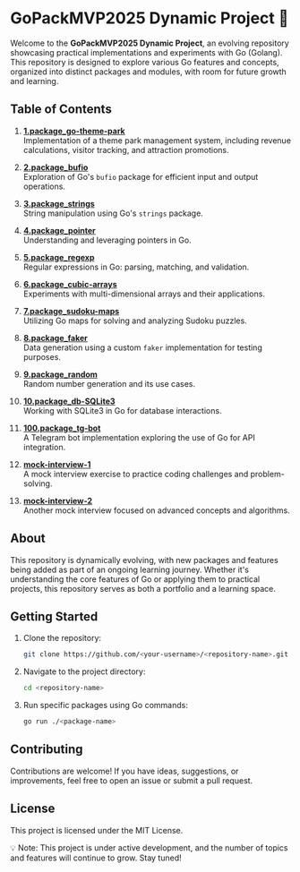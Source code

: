 # GoPackMVP2025 Dynamic Project 🚀

Welcome to the **GoPackMVP2025 Dynamic Project**, an evolving repository showcasing practical implementations and experiments with Go (Golang). This repository is designed to explore various Go features and concepts, organized into distinct packages and modules, with room for future growth and learning.

## Table of Contents
1. **[1.package_go-theme-park](./1.package_go-theme-park/)**  
   Implementation of a theme park management system, including revenue calculations, visitor tracking, and attraction promotions.

2. **[2.package_bufio](./2.package_bufio/)**  
   Exploration of Go's `bufio` package for efficient input and output operations.

3. **[3.package_strings](./3.package_strings/)**  
   String manipulation using Go's `strings` package.

4. **[4.package_pointer](./4.package_pointer/)**  
   Understanding and leveraging pointers in Go.

5. **[5.package_regexp](./5.package_regexp/)**  
   Regular expressions in Go: parsing, matching, and validation.

6. **[6.package_cubic-arrays](./6.package_cubic-arrays/)**  
   Experiments with multi-dimensional arrays and their applications.

7. **[7.package_sudoku-maps](./7.package_sudoku-maps/)**  
   Utilizing Go maps for solving and analyzing Sudoku puzzles.

8. **[8.package_faker](./8.package_faker/)**  
   Data generation using a custom `faker` implementation for testing purposes.

9. **[9.package_random](./9.package_random/)**  
   Random number generation and its use cases.

10. **[10.package_db-SQLite3](./10.package_db-SQLite3/)**  
    Working with SQLite3 in Go for database interactions.

11. **[100.package_tg-bot](./100.package_tg-bot/)**  
    A Telegram bot implementation exploring the use of Go for API integration.

12. **[mock-interview-1](./mock-interview-1/)**  
    A mock interview exercise to practice coding challenges and problem-solving.

13. **[mock-interview-2](./mock-interview-2/)**  
    Another mock interview focused on advanced concepts and algorithms.

## About
This repository is dynamically evolving, with new packages and features being added as part of an ongoing learning journey. Whether it's understanding the core features of Go or applying them to practical projects, this repository serves as both a portfolio and a learning space.

## Getting Started

1. Clone the repository:
    ```bash
    git clone https://github.com/<your-username>/<repository-name>.git
    ```
2. Navigate to the project directory:
    ```bash
    cd <repository-name>
    ```
3. Run specific packages using Go commands:
    ```bash
    go run ./<package-name>
    ```

## Contributing
Contributions are welcome! If you have ideas, suggestions, or improvements, feel free to open an issue or submit a pull request.

## License
This project is licensed under the MIT License.

💡 Note: This project is under active development, and the number of topics and features will continue to grow. Stay tuned!